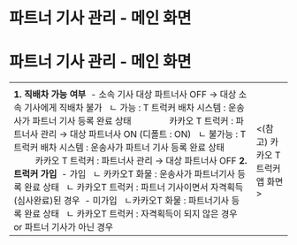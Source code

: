 # 파트너 기사 관리 - 메인 화면

**파트너 기사 관리 - 메인 화면**
=====================

|  |  |
| --- | --- |
|  | |
| **1. 직배차 가능 여부**   - 소속 기사 대상 파트너사 OFF → 대상 소속 기사에게 직배차 불가   ㄴ 가능 : T 트럭커 배차 시스템 : 운송사가 파트너 기사 등록 완료 상태                카카오 T 트럭커 : 파트너사 관리 → 대상 파트너사 ON (디폴트 : ON)    ㄴ 불가능 : T 트럭커 배차 시스템 : 운송사가 파트너 기사 등록 완료 상태                  카카오 T 트럭커 : 파트너사 관리 → 대상 파트너사 OFF    **2. 트럭커 가입**   - 가입   ㄴ 카카오T 화물 : 운송사가 파트너기사 등록 완료 상태   ㄴ 카카오T 트럭커 : 파트너 기사이면서 자격획득(심사완료)된 경우   - 미가입    ㄴ카카오T 화물 : 파트너기사 등록 완료 상태   ㄴ 카카오T 트럭커 : 자격획득이 되지 않은 경우 or 파트너 기사가 아닌 경우 | <(참고) 카카오 T 트럭커 앱 화면> |